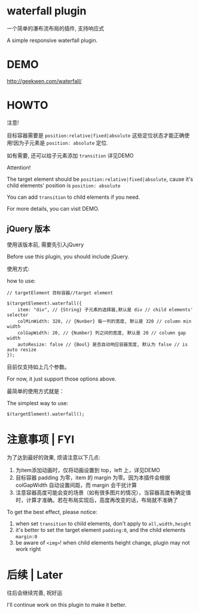 # waterfall plugin

一个简单的瀑布流布局的插件, 支持响应式

A simple responsive waterfall plugin.

# DEMO

http://geekwen.com/waterfall/

# HOWTO

注意!

目标容器需要是 ```position:relative|fixed|absolute``` 这些定位状态才能正确使用!因为子元素是 ```position: absolute``` 定位.

如有需要, 还可以给子元素添加 ```transition``` 详见DEMO

Attention!

The target element should be ```position:relative|fixed|absolute```, cause it's child elements' position is  ```position: absolute```

You can add  ```transition``` to child elements if you need.

For more details, you can visit DEMO.

## jQuery 版本

使用该版本前, 需要先引入jQuery

Before use this plugin, you should include jQuery.

使用方式:

how to use:

```
// targetElement 目标容器//target element

$(targetElement).waterfall({
    item: "div", // {String} 子元素的选择器,默认是 div // child elements' selector
    colMinWidth: 320, // {Nunber} 每一列的宽度, 默认是 320 // column min width
    colGapWidth: 20, // {Number} 列之间的宽度, 默认是 20 // column gap width
    autoResize: false // {Bool} 是否自动响应容器宽度, 默认为 false // is auto resize
});

```

目前仅支持如上几个参数。

For now, it just support those options above.


最简单的使用方式就是：

The simplest way to use:

```
$(targetElement).waterfall();
```

# 注意事项 | FYI

为了达到最好的效果, 烦请注意以下几点:

 1. 为item添加动画时，仅将动画设置到 top，left 上，详见DEMO
 2. 目标容器 padding 为零，item 的 margin 为零。因为本插件会根据 colGapWidth 自动设置间距，而 margin 会干扰计算
 3. 注意容器高度可能会变的场景（如有很多图片的情况），当容器高度有确定值时，计算才准确。若在布局实现后，高度再改变的话，布局就不准确了

To get the best effect, please notice:
1. when set ```transition``` to child elements, don't apply to ```all,width,height```
2. it's better to set the target element ```padding:0```, and the child elements ```margin:0```
3. be aware of ```<img>```! when child elements height change, plugin may not work right

# 后续 | Later

往后会继续完善, 祝好运

I'll continue work on this plugin to make it better.
